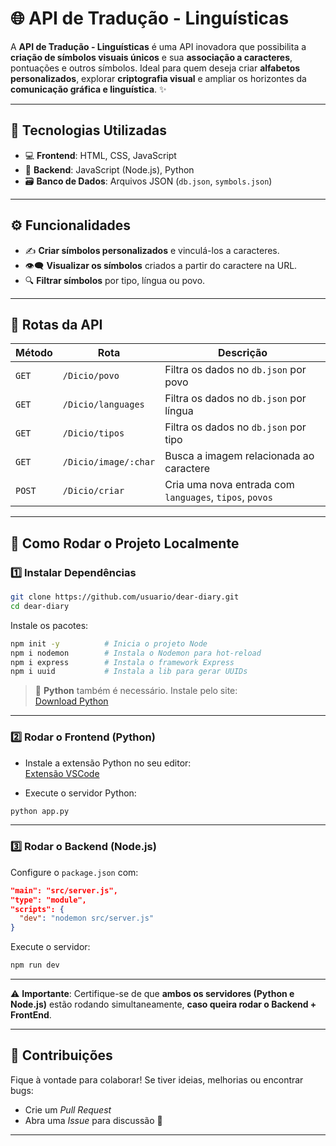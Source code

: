 # 🌐 API de Tradução - Linguísticas

A **API de Tradução - Linguísticas** é uma API inovadora que possibilita a **criação de símbolos visuais únicos** e sua **associação a caracteres**, pontuações e outros símbolos. Ideal para quem deseja criar **alfabetos personalizados**, explorar **criptografia visual** e ampliar os horizontes da **comunicação gráfica e linguística**. ✨

---

## 🚀 Tecnologias Utilizadas

- 💻 **Frontend**: HTML, CSS, JavaScript  
- 🔧 **Backend**: JavaScript (Node.js), Python  
- 🗃️ **Banco de Dados**: Arquivos JSON (`db.json`, `symbols.json`)

---

## ⚙️ Funcionalidades

- ✍️ **Criar símbolos personalizados** e vinculá-los a caracteres.
- 👁️‍🗨️ **Visualizar os símbolos** criados a partir do caractere na URL.
- 🔍 **Filtrar símbolos** por tipo, língua ou povo.

---

## 📌 Rotas da API

| Método | Rota | Descrição |
|--------|------|-----------|
| `GET` | `/Dicio/povo` | Filtra os dados no `db.json` por povo |
| `GET` | `/Dicio/languages` | Filtra os dados no `db.json` por língua |
| `GET` | `/Dicio/tipos` | Filtra os dados no `db.json` por tipo |
| `GET` | `/Dicio/image/:char` | Busca a imagem relacionada ao caractere |
| `POST` | `/Dicio/criar` | Cria uma nova entrada com `languages`, `tipos`, `povos` |

---

## 🧪 Como Rodar o Projeto Localmente

### 1️⃣ Instalar Dependências

```bash
git clone https://github.com/usuario/dear-diary.git
cd dear-diary
```

Instale os pacotes:

```bash
npm init -y          # Inicia o projeto Node
npm i nodemon        # Instala o Nodemon para hot-reload
npm i express        # Instala o framework Express
npm i uuid           # Instala a lib para gerar UUIDs
```

> 📌 **Python** também é necessário. Instale pelo site:  
> [Download Python](https://www.python.org/downloads/)

---

### 2️⃣ Rodar o Frontend (Python)

- Instale a extensão Python no seu editor:  
  [Extensão VSCode](https://marketplace.visualstudio.com/items?itemName=ms-python.python)

- Execute o servidor Python:

```bash
python app.py
```

---

### 3️⃣ Rodar o Backend (Node.js)

Configure o `package.json` com:

```json
"main": "src/server.js",
"type": "module",
"scripts": {
  "dev": "nodemon src/server.js"
}
```

Execute o servidor:

```bash
npm run dev
```

---

⚠️ **Importante**: Certifique-se de que **ambos os servidores (Python e Node.js)** estão rodando simultaneamente, **caso queira rodar o Backend + FrontEnd**.

---

## 🤝 Contribuições

Fique à vontade para colaborar! Se tiver ideias, melhorias ou encontrar bugs:
- Crie um *Pull Request*
- Abra uma *Issue* para discussão 💬

---